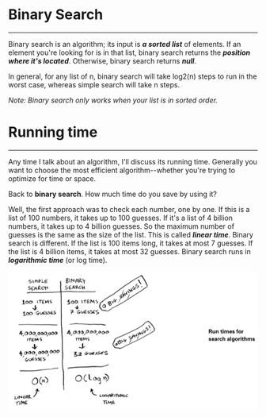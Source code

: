# Binary Search
---
Binary search is an algorithm; its input is ***a sorted list*** of elements. If an element you're looking for is in that list, binary search returns the ***position where it's located***. Otherwise, binary search returns ***null***.

In general, for any list of n, binary search will take log2(n) steps to run in the worst case, whereas simple search will take n steps.

*Note: Binary search only works when your list is in sorted order.*

# Running time
---
Any time I talk about an algorithm, I'll discuss its running time. Generally you want to choose the most efficient algorithm--whether you're trying to optimize for time or space.

Back to **binary search**. How much time do you save by using it? 

Well, the first approach was to check each number, one by one. If this is a list of 100 numbers, it takes up to 100 guesses. If it's a list of 4 billion numbers, it takes up to 4 billion guesses. So the maximum number of guesses is the same as the size of the list. This is called ***linear time***.
Binary search is different. If the list is 100 items long, it takes at most 7 guesses. If the list is 4 billion items, it takes at most 32 guesses. Binary search runs in ***logarithmic time*** (or log time).

![Running Time](img/run_time_for_bin_search.png)